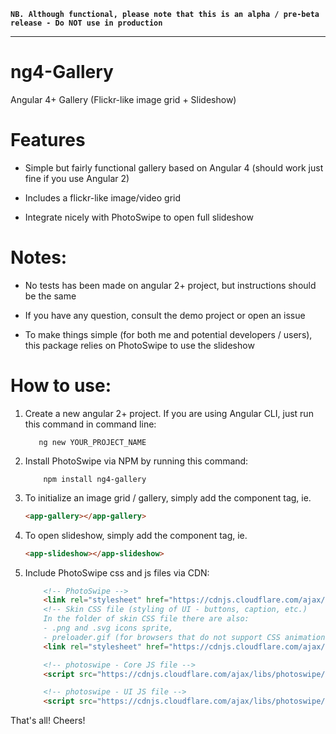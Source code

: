 **`NB. Although functional, please note that this is an alpha / pre-beta release - Do NOT use in production`**

---

# ng4-Gallery
Angular 4+ Gallery (Flickr-like image grid + Slideshow)

# Features
*   Simple but fairly functional gallery based on Angular 4 (should work just fine if you use Angular 2)

*   Includes a flickr-like image/video grid

*   Integrate nicely with PhotoSwipe to open full slideshow

# Notes:

*   No tests has been made on angular 2+ project, but instructions should be the same

*   If you have any question, consult the demo project or open an issue

*   To make things simple (for both me and potential developers / users), this package relies on PhotoSwipe to use the slideshow


# How to use:

1.   Create a new angular 2+ project. If you are using Angular CLI, just run this command in command line:

            ng new YOUR_PROJECT_NAME

2.  Install PhotoSwipe via NPM by running this command:

            npm install ng4-gallery

3.  To initialize an image grid / gallery, simply add the component tag, ie.

    ```html
    <app-gallery></app-gallery>
    ```

4.  To open slideshow, simply add the component tag, ie.

    ```html
    <app-slideshow></app-slideshow>
    ```

5.  Include PhotoSwipe css and js files via CDN:

    ```html
        <!-- PhotoSwipe -->
        <link rel="stylesheet" href="https://cdnjs.cloudflare.com/ajax/libs/photoswipe/4.1.2/photoswipe.min.css" />
        <!-- Skin CSS file (styling of UI - buttons, caption, etc.)
        In the folder of skin CSS file there are also:
        - .png and .svg icons sprite,
        - preloader.gif (for browsers that do not support CSS animations) -->
        <link rel="stylesheet" href="https://cdnjs.cloudflare.com/ajax/libs/photoswipe/4.1.2/default-skin/default-skin.css" />

        <!-- photoswipe - Core JS file -->
        <script src="https://cdnjs.cloudflare.com/ajax/libs/photoswipe/4.1.2/photoswipe.min.js"></script>

        <!-- photoswipe - UI JS file -->
        <script src="https://cdnjs.cloudflare.com/ajax/libs/photoswipe/4.1.2/photoswipe-ui-default.min.js"></script>
    ```

That's all!
Cheers!
